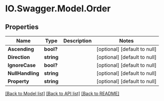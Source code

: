 # IO.Swagger.Model.Order
## Properties

Name | Type | Description | Notes
------------ | ------------- | ------------- | -------------
**Ascending** | **bool?** |  | [optional] [default to null]
**Direction** | **string** |  | [optional] [default to null]
**IgnoreCase** | **bool?** |  | [optional] [default to null]
**NullHandling** | **string** |  | [optional] [default to null]
**Property** | **string** |  | [optional] [default to null]

[[Back to Model list]](../README.md#documentation-for-models) [[Back to API list]](../README.md#documentation-for-api-endpoints) [[Back to README]](../README.md)

